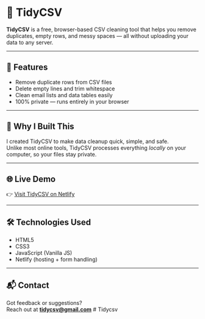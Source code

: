 # 🧹 TidyCSV

**TidyCSV** is a free, browser-based CSV cleaning tool that helps you remove duplicates, empty rows, and messy spaces — all without uploading your data to any server.

---

## 🚀 Features
- Remove duplicate rows from CSV files
- Delete empty lines and trim whitespace
- Clean email lists and data tables easily
- 100% private — runs entirely in your browser

---

## 🧠 Why I Built This
I created TidyCSV to make data cleanup quick, simple, and safe.  
Unlike most online tools, TidyCSV processes everything *locally* on your computer, so your files stay private.

---

## 🌐 Live Demo
👉 [Visit TidyCSV on Netlify](https://your-site-name.netlify.app)

---

## 🛠️ Technologies Used
- HTML5  
- CSS3  
- JavaScript (Vanilla JS)  
- Netlify (hosting + form handling)

---

## 📬 Contact
Got feedback or suggestions?  
Reach out at **tidycsv@gmail.com**
#   T i d y c s v  
 